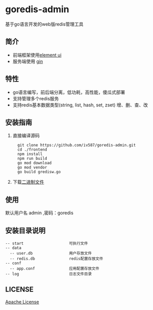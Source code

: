 # goredis-admin
基于go语言开发的web版redis管理工具

## 简介
* 前端框架使用[element ui](https://github.com/ElemeFE/element)
* 服务端使用 [gin](https://github.com/gin-gonic/gin)


## 特性
* go语言编写，前后端分离，低功耗，高性能，傻瓜式部署
* 支持管理多个redis服务
* 支持redis基本数据类型(string, list, hash, set, zset) 增、删、查、改
## 安装指南
1. 直接编译源码

   ```shell script
     git clone https://github.com/iv587/goredis-admin.git
     cd ./frontend
     npm install
     npm run build
     go mod download
     go mod vendor
     go build gredisw.go
   ```
2. 下载[二进制文件](https://github.com/iv587/goredis-admin/releases)

## 使用
默认用户名 admin ,密码：goredis
     
## 安装目录说明
```shell script
-- start                    可执行文件
-- data
  -- user.db                用户存放文件
  -- redis.db               redis配置存放文件
-- conf
  -- app.conf               应用配置存放文件
-- log                      日志文件目录
```
## LICENSE
[Apache License](./LICENSE)
